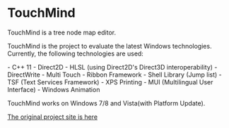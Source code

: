 TouchMind
=========

TouchMind is a tree node map editor.

<p>TouchMind is the project to evaluate the latest Windows technologies. Currently, the following technologies are used:</p>
- C++ 11
- Direct2D
- HLSL (using Direct2D's Direct3D interoperability)
- DirectWrite
- Multi Touch
- Ribbon Framework
- Shell Library (Jump list)
- TSF (Text Services Framework)
- XPS Printing
- MUI (Multilingual User Interface)
- Windows Animation

TouchMind works on Windows 7/8 and Vista(with Platform Update).

[The original project site is here](http://touchmind.codeplex.com)
